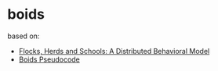# boids

based on:
- [Flocks, Herds and Schools: A Distributed Behavioral
Model](http://www.cs.toronto.edu/~dt/siggraph97-course/cwr87/)
- [Boids Pseudocode](http://www.vergenet.net/~conrad/boids/pseudocode.html#ref1)
